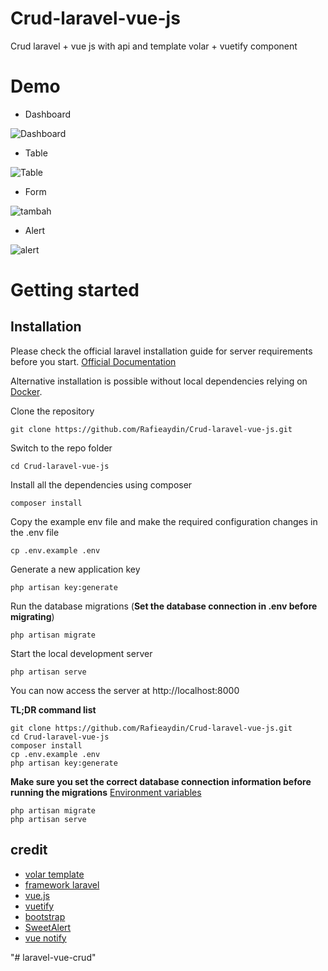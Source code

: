 # Crud-laravel-vue-js
Crud laravel + vue js with api and template volar + vuetify component

# Demo

- Dashboard
 
<img src='https://i.postimg.cc/3xF9M2LJ/Dashboard.png' border='0' alt='Dashboard'/>

- Table
<img src='https://i.postimg.cc/nrmY3mjx/Table.png' border='0' alt='Table'/>

- Form

<img src='https://i.postimg.cc/C5pfLQ5y/tambah.png' border='0' alt='tambah'/>

- Alert

<img src='https://i.postimg.cc/g2tX6JjH/alert.png' border='0' alt='alert'/>

# Getting started

## Installation

Please check the official laravel installation guide for server requirements before you start. [Official Documentation](https://laravel.com/docs/5.4/installation#installation)

Alternative installation is possible without local dependencies relying on [Docker](#docker). 

Clone the repository

    git clone https://github.com/Rafieaydin/Crud-laravel-vue-js.git

Switch to the repo folder

    cd Crud-laravel-vue-js

Install all the dependencies using composer

    composer install

Copy the example env file and make the required configuration changes in the .env file

    cp .env.example .env

Generate a new application key

    php artisan key:generate

Run the database migrations (**Set the database connection in .env before migrating**)

    php artisan migrate

Start the local development server

    php artisan serve

You can now access the server at http://localhost:8000

**TL;DR command list**

    git clone https://github.com/Rafieaydin/Crud-laravel-vue-js.git
    cd Crud-laravel-vue-js
    composer install
    cp .env.example .env
    php artisan key:generate
    
**Make sure you set the correct database connection information before running the migrations** [Environment variables](#environment-variables)

    php artisan migrate
    php artisan serve

## credit
- [volar template](https://getstisla.com/)
- [framework laravel](https://laravel.com/)
- [vue.js](https://vuejs.org/v2/guide/)
- [vuetify](https://vuetifyjs.com/en/)
- [bootstrap](https://getbootstrap.com/docs/4.6/getting-started/introduction/)
- [SweetAlert](https://sweetalert2.github.io/)
- [vue notify](https://github.com/BinarCode/vue-notifyjs?ref=madewithvuejs.com)





"# laravel-vue-crud" 
